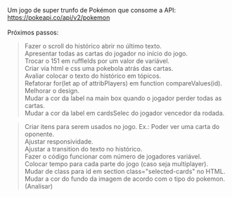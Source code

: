 Um jogo de super trunfo de Pokémon que consome a API: https://pokeapi.co/api/v2/pokemon <br>
<br>
Próximos passos:<br>
> Fazer o scroll do histórico abrir no último texto.<br>
> Apresentar todas as cartas do jogador no início do jogo.<br>
> Trocar o 151 em ruffleIds por um valor de variável.<br>
> Criar via html e css uma pokebola atrás das cartas.<br>
> Avaliar colocar o texto do histórico em tópicos.<br>
> Refatorar for(let ap of attribPlayers) em function compareValues(id).<br>
> Melhorar o design.<br> 
> Mudar a cor da label na main box quando o jogador perder todas as cartas.<br>
> Mudar a cor da label em cardsSelec do jogador vencedor da rodada.<br>

> Criar itens para serem usados no jogo. Ex.: Poder ver uma carta do oponente.<br>
> Ajustar responsividade.<br>
> Ajustar a transition do texto no histórico.<br>
> Fazer o código funcionar com número de jogadores variável.<br>
> Colocar tempo para cada parte do jogo (caso seja multiplayer).<br>
> Mudar de class para id em section class="selected-cards" no HTML.<br>
> Mudar a cor do fundo da imagem de acordo com o tipo do pokemon. (Analisar)<br>